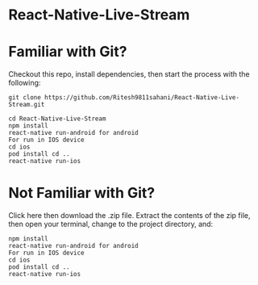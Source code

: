 # React-Native-Live-Stream

# Familiar with Git?
Checkout this repo, install dependencies, then start the process with the following:
```
git clone https://github.com/Ritesh9811sahani/React-Native-Live-Stream.git

cd React-Native-Live-Stream
npm install
react-native run-android for android
For run in IOS device
cd ios
pod install cd ..
react-native run-ios 
```
# Not Familiar with Git?
Click here then download the .zip file. Extract the contents of the zip file, then open your terminal, change to the project directory, and:
```
npm install
react-native run-android for android
For run in IOS device
cd ios
pod install cd ..
react-native run-ios 
```
